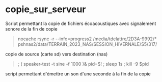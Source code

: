 # copie_sur_serveur
Script permettant la copie de fichiers écoacoustiques avec signalement sonore de la fin de copie
> nocache rsync -r --info=progress2 /media/tdelattre/2D3A-9992/* pshnas2/data/TERRAIN_2023_NAS/SESSION_HIVERNALE/S5/317/

copie de source (carte sd) vers destination (nas)

> ; ( speaker-test -t sine -f 1000 )& pid=$! ; sleep 1s ; kill -9 $pid


script permettant d'émettre un son d'une seconde à la fin de la copie
